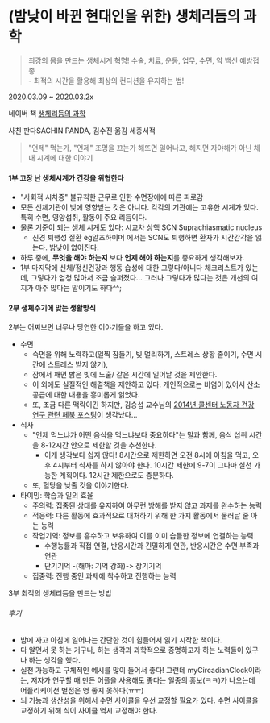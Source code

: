 # (밤낮이 바뀐 현대인을 위한) 생체리듬의 과학

> 최강의 몸을 만드는 생체시계 혁명! 수술, 치료, 운동, 업무, 수면, 약 백신 예방접종 <br>
> \- 최적의 시간을 활용해 최상의 컨디션을 유지하는 법!

2020.03.09 ~ 2020.03.2x

네이버 책 [생체리듬의 과학](https://book.naver.com/bookdb/book_detail.nhn?bid=16121330) <br>

사친 판다SACHIN PANDA, 김수진 옮김 세종서적

> "언제" 먹는가, "언제" 조명을 끄는가
해뜨면 일어나고, 해지면 자야해가 아닌 체내 시계에 대한 이야기

#### 1부 고장 난 생체시계가 건강을 위협한다
- "사회적 시차증" 불규칙한 근무로 인한 수면장애에 따른 피로감
- 모든 신체기관이 빛에 영향받는 것은 아니다. 각각의 기관에는 고유한 시계가 있다. 특히 수면, 영양섭취, 활동이 주요 리듬이다.
- 물론 기준이 되는 생체 시계도 있다: 시교차 상핵 SCN Suprachiasmatic nucleus
    - 신경 퇴행성 질환 eg알츠하이머 에서는 SCN도 퇴행하면 환자가 시간감각을 잃는다. 밤낮이 없어진다.
- 하루 중에, **무엇을 해야 하는지** 보다 **언제 해야 하는지**를 중요하게 생각해보자.
- 1부 마지막에 신체/정신건강과 행동 습성에 대한 그렇다/아니다 체크리스트가 있는데, 그렇다가 엄청 많아서 조금 슬퍼졌다... 그러나 그렇다가 많다는 것은 개선의 여지가 아주 많다는 말이기도 하다^^;


#### 2부 생체주기에 맞는 생활방식
2부는 어찌보면 너무나 당연한 이야기들을 하고 있다.
- 수면
    - 숙면을 위해 노력하고(일찍 잠들기, 빛 멀리하기, 스트레스 상황 줄이기, 수면 시간에 스트레스 받지 않기),
    - 잠에서 깨면 밝은 빛에 노출/ 같은 시간에 일어날 것을 제안한다.
    - 이 외에도 실질적인 해결책을 제안하고 있다. 개인적으로는 비염이 있어서 산소공급에 대한 내용을 흥미롭게 읽었다. 
    - 또, 조금 다른 맥락이긴 하지만, 김승섭 교수님의 [2014년 콜센터 노동자 건강 연구 관련 페북 포스팅](https://www.facebook.com/photo.php?fbid=10158413981649459&set=a.10150099858909459&type=3&theater)이 생각났다...
- 식사
    - "언제 먹느냐가 어떤 음식을 먹느냐보다 중요하다"는 말과 함께, 음식 섭취 시간을 8-12시간 안으로 제한할 것을 추천한다.
        - 이게 생각보다 쉽지 않다! 8시간으로 제한하면 오전 8시에 아침을 먹고, 오후 4시부터 식사를 하지 않아야 한다. 10시간 제한에 9-7이 그나마 실천 가능한 계획이다. 12시간 제한으로도 충분하다.
    - 또, 혈당을 낮출 것을 이야기한다. 
- 타이밍: 학습과 일의 효율
    - 주의력: 집중된 상태를 유지하여 아무런 방해를 받지 않고 과제를 완수하는 능력
    - 적응력: 다른 활동에 효과적으로 대처하기 위해 한 가지 활동에서 물러날 줄 아는 능력
    - 작업기억: 정보를 흡수하고 보유하여 이를 이미 습들한 정보에 연결하는 능력
        - 수행능률과 직접 연결, 반응시간과 긴밀하게 연관, 반응시간은 수면 부족과 연관
        - 단기기억 -(해마: 기억 강화)-> 장기기억 
    - 집중력: 진행 중인 과제에 착수하고 진행하는 능력

3부 최적의 생체리듬을 만드는 방법


###### 후기
- 밤에 자고 아침에 일어나는 간단한 것이 힘들어서 읽기 시작한 책이다.
- 다 알면서 못 하는 거구나, 하는 생각과 과학적으로 증명하고자 하는 노력들이 있구나 하는 생각을 했다.
- 실천 가능하고 구체적인 예시를 많이 들어서 좋다! 그런데 myCircadianClock이라는, 저자가 연구할 때 만든 어플을 사용해도 좋다는 일종의 홍보(ㅋㅋ)가 나오는데 어플리케이션 별점은 영 좋지 못하다(ㅠㅠ)
- 뇌 기능과 생산성을 위해서 수면 사이클을 우선 교정할 필요가 있다. 수면 사이클을 교정하기 위해 식이 사이클 역시 교정해야 한다.

